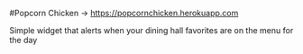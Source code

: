 #Popcorn Chicken
-> <https://popcornchicken.herokuapp.com>

Simple widget that alerts when your dining hall favorites are on the menu for the day
